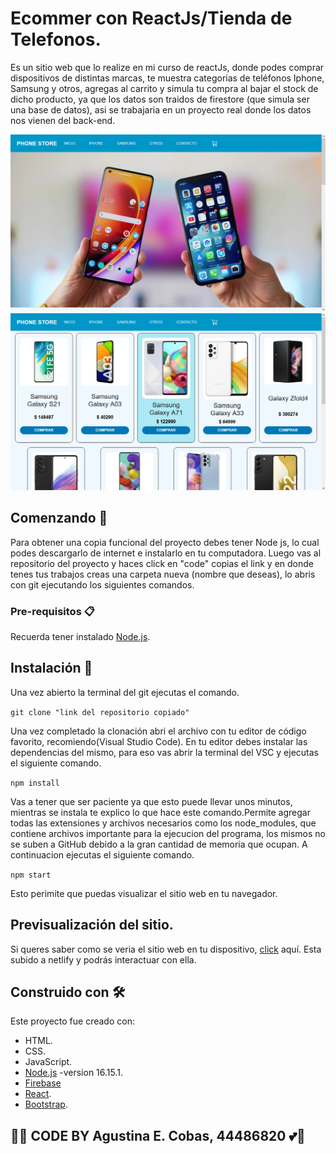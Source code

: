 # Ecommer con ReactJs/Tienda de Telefonos.
Es un sitio web que lo realize en mi curso de reactJs, donde podes comprar dispositivos de distintas marcas, te muestra categorias de teléfonos Iphone, Samsung y otros, agregas al carrito y simula tu compra al bajar el stock de dicho producto, ya que los datos son traidos de firestore (que simula ser una base de datos), asi se trabajaria en un proyecto real donde los datos nos vienen del back-end.

<img src="./src/img/imgHome.png" alt="pantalla general de Inicio">

<img src="./src/img/imgCatSamsung.png" alt="pantalla general de la seccion categoria">

## Comenzando 🚀
Para obtener una copia funcional del proyecto debes tener Node js, lo cual podes descargarlo de internet e instalarlo en tu computadora.
Luego vas al repositorio del proyecto y haces click en "code" copias el link y en donde tenes tus trabajos creas una carpeta nueva (nombre que deseas), lo abris con git ejecutando los siguientes comandos.

### Pre-requisitos 📋
Recuerda tener instalado [Node.js](https://nodejs.org/es/).

## Instalación 🔧
Una vez abierto la terminal del git ejecutas el comando.

```git clone "link del repositorio copiado"```

Una vez completado la clonación abri el archivo con tu editor de código favorito, recomiendo(Visual Studio Code).
En tu editor debes instalar las dependencias del mismo, para eso vas abrir la terminal del VSC y ejecutas el siguiente comando.

```npm install```

Vas a tener que ser paciente ya que esto puede llevar unos minutos, mientras se instala te explico lo que hace este comando.Permite agregar todas las extensiones y archivos necesarios como los node_modules, que contiene archivos importante para la ejecucion del programa, los mismos no se suben a GitHub debido a la gran cantidad de memoria que ocupan.
A continuacion ejecutas el siguiente comando.

```npm start```

Esto perimite que puedas visualizar el sitio web en tu navegador.

## Previsualización del sitio.
Si queres saber como se veria el sitio web en tu dispositivo, [click](https://ecommer-phone-store.netlify.app/) aquí.
Esta subido a netlify y podrás interactuar con ella.
## Construido con 🛠️
Este proyecto fue creado con:
* HTML.
* CSS.
* JavaScript.
* [Node.js](https://nodejs.org/es/) -version 16.15.1.
* [Firebase](https://firebase.google.com/?hl=es)
* [React](https://es.reactjs.org/).
* [Bootstrap](https://getbootstrap.com/docs/5.2/getting-started/introduction/).

## 💫💕 CODE BY Agustina E. Cobas, 44486820 💕💫
